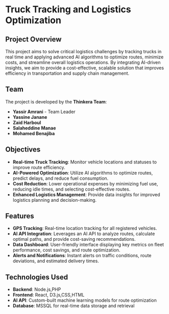 # Truck Tracking and Logistics Optimization

## Project Overview

This project aims to solve critical logistics challenges by tracking trucks in real time and applying advanced AI algorithms to optimize routes, minimize costs, and streamline overall logistics operations. By integrating AI-driven insights, we aim to provide a cost-effective, scalable solution that improves efficiency in transportation and supply chain management.

## Team

The project is developed by the **Thinkera Team**:

- **Yassir Amrani** - Team Leader
- **Yassine Janane**
- **Zaid Harboul**
- **Salaheddine Manae**
- **Mohamed Benajiba**

## Objectives

- **Real-time Truck Tracking**: Monitor vehicle locations and statuses to improve route efficiency.
- **AI-Powered Optimization**: Utilize AI algorithms to optimize routes, predict delays, and reduce fuel consumption.
- **Cost Reduction**: Lower operational expenses by minimizing fuel use, reducing idle times, and selecting cost-effective routes.
- **Enhanced Logistics Management**: Provide data insights for improved logistics planning and decision-making.

## Features

- **GPS Tracking**: Real-time location tracking for all registered vehicles.
- **AI API Integration**: Leverages an AI API to analyze routes, calculate optimal paths, and provide cost-saving recommendations.
- **Data Dashboard**: User-friendly interface displaying key metrics on fleet performance, cost savings, and route optimization.
- **Alerts and Notifications**: Instant alerts on traffic conditions, route deviations, and estimated delivery times.

## Technologies Used

- **Backend**: Node.js,PHP
- **Frontend**: React, D3.js,CSS,HTML 
- **AI API**: Custom-built machine learning models for route optimization
- **Database**: MSSQL for real-time data storage and retrieval

